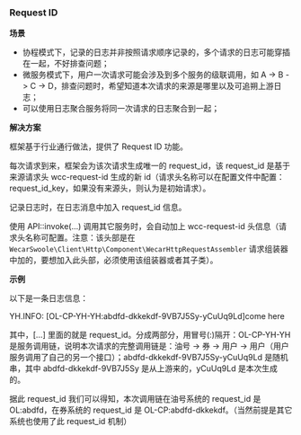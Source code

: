 ### Request ID

**场景**

- 协程模式下，记录的日志并非按照请求顺序记录的，多个请求的日志可能穿插在一起，不好排查问题；
- 微服务模式下，用户一次请求可能会涉及到多个服务的级联调用，如 A -> B -> C -> D，排查问题时，希望知道本次请求的来源是哪里以及可追朔上游日志；
- 可以使用日志聚合服务将同一次请求的日志聚合到一起；

**解决方案**

框架基于行业通行做法，提供了 Request ID 功能。

每次请求到来，框架会为该次请求生成唯一的 request_id，该 request_id 是基于来源请求头 wcc-request-id 生成的新 id（请求头名称可以在配置文件中配置：request_id_key，如果没有来源头，则认为是初始请求）。

记录日志时，在日志消息中加入 request_id 信息。

使用 API::invoke(…) 调用其它服务时，会自动加上 wcc-request-id 头信息（请求头名称可配置。注意：该头部是在 `WecarSwoole\Client\Http\Component\WecarHttpRequestAssembler` 请求组装器中加的，要想加入此头部，必须使用该组装器或者其子类）。

**示例**

以下是一条日志信息：

YH.INFO: [OL-CP-YH-YH:abdfd-dkkekdf-9VB7J5Sy-yCuUq9Ld]come here

其中，[…] 里面的就是 request_id。分成两部分，用冒号(:)隔开：OL-CP-YH-YH 是服务调用链，说明本次请求的完整调用链是：油号 -> 券 -> 用户 -> 用户（用户服务调用了自己的另一个接口）；abdfd-dkkekdf-9VB7J5Sy-yCuUq9Ld 是随机串，其中 abdfd-dkkekdf-9VB7J5Sy 是从上游来的，yCuUq9Ld 是本次生成的。

据此 request_id 我们可以得知，本次调用链在油号系统的 request_id 是 OL:abdfd，在券系统的 request_id 是 OL-CP:abdfd-dkkekdf。（当然前提是其它系统也使用了此 request_id 机制）

